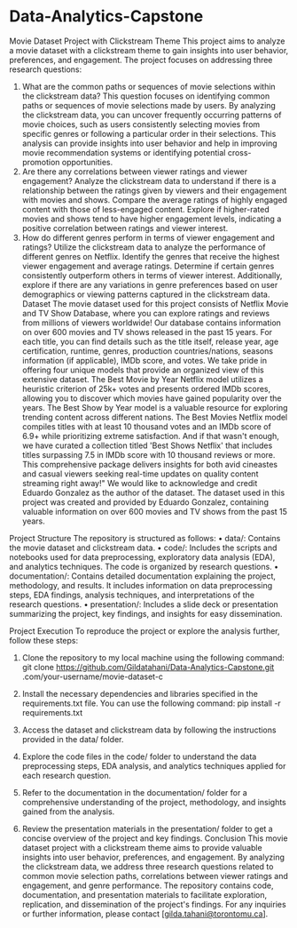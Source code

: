 # Data-Analytics-Capstone
Movie Dataset Project with Clickstream Theme
This project aims to analyze a movie dataset with a clickstream theme to gain insights into user behavior, preferences, and engagement. The project focuses on addressing three research questions:
1.	What are the common paths or sequences of movie selections within the clickstream data?
This question focuses on identifying common paths or sequences of movie selections made by users. By analyzing the clickstream data, you can uncover frequently occurring patterns of movie choices, such as users consistently selecting movies from specific genres or following a particular order in their selections. This analysis can provide insights into user behavior and help in improving movie recommendation systems or identifying potential cross-promotion opportunities.
2.	Are there any correlations between viewer ratings and viewer engagement?
Analyze the clickstream data to understand if there is a relationship between the ratings given by viewers and their engagement with movies and shows. Compare the average ratings of highly engaged content with those of less-engaged content. Explore if higher-rated movies and shows tend to have higher engagement levels, indicating a positive correlation between ratings and viewer interest.
3.	How do different genres perform in terms of viewer engagement and ratings?
Utilize the clickstream data to analyze the performance of different genres on Netflix. Identify the genres that receive the highest viewer engagement and average ratings. Determine if certain genres consistently outperform others in terms of viewer interest. Additionally, explore if there are any variations in genre preferences based on user demographics or viewing patterns captured in the clickstream data.
Dataset
The movie dataset used for this project consists of Netflix Movie and TV Show Database, where you can explore ratings and reviews from millions of viewers worldwide! Our database contains information on over 600 movies and TV shows released in the past 15 years. For each title, you can find details such as the title itself, release year, age certification, runtime, genres, production countries/nations, seasons information (if applicable), IMDb score, and votes.
We take pride in offering four unique models that provide an organized view of this extensive dataset. The Best Movie by Year Netflix model utilizes a heuristic criterion of 25k+ votes and presents ordered IMDb scores, allowing you to discover which movies have gained popularity over the years. The Best Show by Year model is a valuable resource for exploring trending content across different nations. The Best Movies Netflix model compiles titles with at least 10 thousand votes and an IMDb score of 6.9+ while prioritizing extreme satisfaction. And if that wasn't enough, we have curated a collection titled 'Best Shows Netflix' that includes titles surpassing 7.5 in IMDb score with 10 thousand reviews or more. This comprehensive package delivers insights for both avid cineastes and casual viewers seeking real-time updates on quality content streaming right away!"
We would like to acknowledge and credit Eduardo Gonzalez as the author of the dataset. The dataset used in this project was created and provided by Eduardo Gonzalez, containing valuable information on over 600 movies and TV shows from the past 15 years.

Project Structure
The repository is structured as follows:
•	data/: Contains the movie dataset and clickstream data. 
•	code/: Includes the scripts and notebooks used for data preprocessing, exploratory data analysis (EDA), and analytics techniques. The code is organized by research questions.
•	documentation/: Contains detailed documentation explaining the project, methodology, and results. It includes information on data preprocessing steps, EDA findings, analysis techniques, and interpretations of the research questions.
•	presentation/: Includes a slide deck or presentation summarizing the project, key findings, and insights for easy dissemination.

Project Execution
To reproduce the project or explore the analysis further, follow these steps:
1.	Clone the repository to my local machine using the following command:
git clone https://github.com/Gildatahani/Data-Analytics-Capstone.git
.com/your-username/movie-dataset-c
2.	Install the necessary dependencies and libraries specified in the requirements.txt file. You can use the following command:
pip install -r requirements.txt

3.	Access the dataset and clickstream data by following the instructions provided in the data/ folder. 
4.	Explore the code files in the code/ folder to understand the data preprocessing steps, EDA analysis, and analytics techniques applied for each research question.
5.	Refer to the documentation in the documentation/ folder for a comprehensive understanding of the project, methodology, and insights gained from the analysis.
6.	Review the presentation materials in the presentation/ folder to get a concise overview of the project and key findings.
Conclusion
This movie dataset project with a clickstream theme aims to provide valuable insights into user behavior, preferences, and engagement. By analyzing the clickstream data, we address three research questions related to common movie selection paths, correlations between viewer ratings and engagement, and genre performance. The repository contains code, documentation, and presentation materials to facilitate exploration, replication, and dissemination of the project's findings.
For any inquiries or further information, please contact [gilda.tahani@torontomu.ca].


